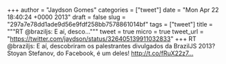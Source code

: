 
+++
author = "Jaydson Gomes"
categories = ["tweet"]
date = "Mon Apr 22 18:40:24 +0000 2013"
draft = false
slug = "297a7e78dd1ade9d56e9fdf258bb7578861014bf"
tags = ["tweet"]
title = """RT @braziljs: E aí, desco..."""
tweet = true
micro = true
tweet_url = "https://twitter.com/jaydson/status/326405139911032833"
+++
RT @braziljs: E aí, descobriram os palestrantes divulgados da BrazilJS 2013? Stoyan Stefanov, do Facebook, é um deles! http://t.co/fRuX22z7…
